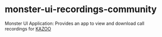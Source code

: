 # monster-ui-recordings-community
Monster UI Application: Provides an app to view and download call recordings for [KAZOO](https://www.2600hz.com/architecture)